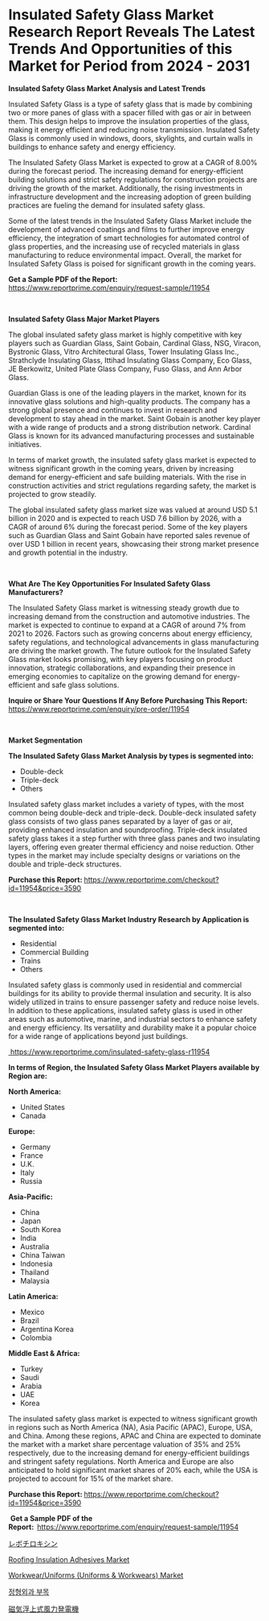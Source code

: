 <p><h1>Insulated Safety Glass Market Research Report Reveals The Latest Trends And Opportunities of this Market for Period from 2024 - 2031</h1></p><p><strong>Insulated Safety Glass Market Analysis and Latest Trends</strong></p>
<p><p>Insulated Safety Glass is a type of safety glass that is made by combining two or more panes of glass with a spacer filled with gas or air in between them. This design helps to improve the insulation properties of the glass, making it energy efficient and reducing noise transmission. Insulated Safety Glass is commonly used in windows, doors, skylights, and curtain walls in buildings to enhance safety and energy efficiency.</p><p>The Insulated Safety Glass Market is expected to grow at a CAGR of 8.00% during the forecast period. The increasing demand for energy-efficient building solutions and strict safety regulations for construction projects are driving the growth of the market. Additionally, the rising investments in infrastructure development and the increasing adoption of green building practices are fueling the demand for insulated safety glass.</p><p>Some of the latest trends in the Insulated Safety Glass Market include the development of advanced coatings and films to further improve energy efficiency, the integration of smart technologies for automated control of glass properties, and the increasing use of recycled materials in glass manufacturing to reduce environmental impact. Overall, the market for Insulated Safety Glass is poised for significant growth in the coming years.</p></p>
<p><strong>Get a Sample PDF of the Report:&nbsp;</strong> <a href="https://www.reportprime.com/enquiry/request-sample/11954">https://www.reportprime.com/enquiry/request-sample/11954</a></p>
<p>&nbsp;</p>
<p><strong>Insulated Safety Glass Major Market Players</strong></p>
<p><p>The global insulated safety glass market is highly competitive with key players such as Guardian Glass, Saint Gobain, Cardinal Glass, NSG, Viracon, Bystronic Glass, Vitro Architectural Glass, Tower Insulating Glass Inc., Strathclyde Insulating Glass, Ittihad Insulating Glass Company, Eco Glass, JE Berkowitz, United Plate Glass Company, Fuso Glass, and Ann Arbor Glass.</p><p>Guardian Glass is one of the leading players in the market, known for its innovative glass solutions and high-quality products. The company has a strong global presence and continues to invest in research and development to stay ahead in the market. Saint Gobain is another key player with a wide range of products and a strong distribution network. Cardinal Glass is known for its advanced manufacturing processes and sustainable initiatives.</p><p>In terms of market growth, the insulated safety glass market is expected to witness significant growth in the coming years, driven by increasing demand for energy-efficient and safe building materials. With the rise in construction activities and strict regulations regarding safety, the market is projected to grow steadily.</p><p>The global insulated safety glass market size was valued at around USD 5.1 billion in 2020 and is expected to reach USD 7.6 billion by 2026, with a CAGR of around 6% during the forecast period. Some of the key players such as Guardian Glass and Saint Gobain have reported sales revenue of over USD 1 billion in recent years, showcasing their strong market presence and growth potential in the industry.</p></p>
<p>&nbsp;</p>
<p><strong>What Are The Key Opportunities For Insulated Safety Glass Manufacturers?</strong></p>
<p><p>The Insulated Safety Glass market is witnessing steady growth due to increasing demand from the construction and automotive industries. The market is expected to continue to expand at a CAGR of around 7% from 2021 to 2026. Factors such as growing concerns about energy efficiency, safety regulations, and technological advancements in glass manufacturing are driving the market growth. The future outlook for the Insulated Safety Glass market looks promising, with key players focusing on product innovation, strategic collaborations, and expanding their presence in emerging economies to capitalize on the growing demand for energy-efficient and safe glass solutions.</p></p>
<p><strong>Inquire or Share Your Questions If Any Before Purchasing This Report:</strong> <a href="https://www.reportprime.com/enquiry/pre-order/11954">https://www.reportprime.com/enquiry/pre-order/11954</a></p>
<p>&nbsp;</p>
<p><strong>Market Segmentation</strong></p>
<p><strong>The Insulated Safety Glass Market Analysis by types is segmented into:</strong></p>
<p><ul><li>Double-deck</li><li>Triple-deck</li><li>Others</li></ul></p>
<p><p>Insulated safety glass market includes a variety of types, with the most common being double-deck and triple-deck. Double-deck insulated safety glass consists of two glass panes separated by a layer of gas or air, providing enhanced insulation and soundproofing. Triple-deck insulated safety glass takes it a step further with three glass panes and two insulating layers, offering even greater thermal efficiency and noise reduction. Other types in the market may include specialty designs or variations on the double and triple-deck structures.</p></p>
<p><strong>Purchase this Report:&nbsp;</strong><a href="https://www.reportprime.com/checkout?id=11954&price=3590">https://www.reportprime.com/checkout?id=11954&price=3590</a></p>
<p>&nbsp;</p>
<p><strong>The Insulated Safety Glass Market Industry Research by Application is segmented into:</strong></p>
<p><ul><li>Residential</li><li>Commercial Building</li><li>Trains</li><li>Others</li></ul></p>
<p><p>Insulated safety glass is commonly used in residential and commercial buildings for its ability to provide thermal insulation and security. It is also widely utilized in trains to ensure passenger safety and reduce noise levels. In addition to these applications, insulated safety glass is used in other areas such as automotive, marine, and industrial sectors to enhance safety and energy efficiency. Its versatility and durability make it a popular choice for a wide range of applications beyond just buildings.</p></p>
<p><a href="https://www.reportprime.com/insulated-safety-glass-r11954">&nbsp;https://www.reportprime.com/insulated-safety-glass-r11954</a></p>
<p><strong>In terms of Region, the Insulated Safety Glass Market Players available by Region are:</strong></p>
<p>
    <p> <strong> North America: </strong>
        <ul>
            <li>United States</li>
            <li>Canada</li>
        </ul>
        </p> 
    <p> <strong> Europe: </strong>
        <ul>
            <li>Germany</li>
            <li>France</li>
            <li>U.K.</li>
            <li>Italy</li>
            <li>Russia</li>
        </ul>
        </p> 
    <p> <strong> Asia-Pacific: </strong>
        <ul>
            <li>China</li>
            <li>Japan</li>
            <li>South Korea</li>
            <li>India</li>
            <li>Australia</li>
            <li>China Taiwan</li>
            <li>Indonesia</li>
            <li>Thailand</li>
            <li>Malaysia</li>
        </ul>
        </p> 
    <p> <strong> Latin America: </strong>
        <ul>
            <li>Mexico</li>
            <li>Brazil</li>
            <li>Argentina Korea</li>
            <li>Colombia</li>
        </ul>
        </p> 
    <p> <strong> Middle East & Africa: </strong>
        <ul>
            <li>Turkey</li>
            <li>Saudi</li>
            <li>Arabia</li>
            <li>UAE</li>
            <li>Korea</li>
        </ul>
    </p>
    </p>
<p><p>The insulated safety glass market is expected to witness significant growth in regions such as North America (NA), Asia Pacific (APAC), Europe, USA, and China. Among these regions, APAC and China are expected to dominate the market with a market share percentage valuation of 35% and 25% respectively, due to the increasing demand for energy-efficient buildings and stringent safety regulations. North America and Europe are also anticipated to hold significant market shares of 20% each, while the USA is projected to account for 15% of the market share.</p></p>
<p><strong>Purchase this Report: </strong><a href="https://www.reportprime.com/checkout?id=11954&price=3590">https://www.reportprime.com/checkout?id=11954&price=3590</a></p>
<p>&nbsp;<strong>Get a Sample PDF of the Report:&nbsp;&nbsp;</strong><a href="https://www.reportprime.com/enquiry/request-sample/11954">https://www.reportprime.com/enquiry/request-sample/11954</a></p>
<p><strong></strong></p>
<p><p><a href="https://medium.com/@kimalker_178/%E3%83%AC%E3%83%9C%E3%83%81%E3%83%AD%E3%82%AD%E3%82%B7%E3%83%B3%E5%B8%82%E5%A0%B4%E8%A6%8F%E6%A8%A1-%E6%88%90%E9%95%B7%E3%83%88%E3%83%AC%E3%83%B3%E3%83%89-%E7%B5%B1%E8%A8%88-%E4%BA%88%E6%B8%AC-2024%E5%B9%B4-2031%E5%B9%B4-921cd53aa0fc">レボチロキシン</a></p><p><a href="https://github.com/vimar16th/Market-Research-Report-List-5/blob/main/roofing-insulation-adhesives-market.md">Roofing Insulation Adhesives Market</a></p><p><a href="https://medium.com/@jillianwyattgb94/workwear-uniforms-uniforms-workwears-market-size-share-trends-analysis-report-by-product-95cbecb1d2b3">Workwear/Uniforms (Uniforms & Workwears) Market</a></p><p><a href="https://medium.com/@pixmac28_49269/%EC%A0%95%ED%98%95%EC%99%B8%EA%B3%BC-%EC%99%B8%ED%94%BC-%EC%8B%9C%EC%9E%A5-%EA%B7%9C%EB%AA%A8%EB%8A%94-%EC%97%B0%ED%8F%89%EA%B7%A0-%EC%84%B1%EC%9E%A5%EB%A5%A0-11-3-%EB%A1%9C-%EC%A6%9D%EA%B0%80%ED%95%98%EA%B3%A0-%EC%9E%88%EC%9C%BC%EB%A9%B0-%EC%9D%B4-%EB%B3%B4%EA%B3%A0%EC%84%9C%EB%8A%94-%EC%9C%A0%ED%98%95-%EC%9D%91%EC%9A%A9-%EC%84%B1%EC%9E%A5-%EB%B0%8F-2024%EB%85%84%EB%B6%80%ED%84%B0-2031%EB%85%84%EA%B9%8C%EC%A7%80%EC%9D%98-%EC%98%88%EC%B8%A1-%EB%B6%84%EC%84%9D%EC%9D%84-%EB%8B%A4%EB%A3%B9%EB%8B%88%EB%8B%A4-d627cffe33be">정형외과 부목</a></p><p><a href="https://medium.com/@kimalker_178/%E3%82%B0%E3%83%AD%E3%83%BC%E3%83%90%E3%83%AB%E3%83%9E%E3%82%B0%E3%83%AC%E3%83%96%E9%A2%A8%E5%8A%9B%E7%99%BA%E9%9B%BB%E6%A9%9F%E5%B8%82%E5%A0%B4%E3%81%AE%E3%83%A9%E3%83%B3%E3%83%89%E3%82%B9%E3%82%B1%E3%83%BC%E3%83%97%E3%82%92%E3%83%8A%E3%83%93%E3%82%B2%E3%83%BC%E3%83%88%E3%81%99%E3%82%8B-%E3%83%88%E3%83%AC%E3%83%B3%E3%83%89-%E4%BA%88%E6%B8%AC-%E3%81%8A%E3%82%88%E3%81%B3%E5%BD%B1%E9%9F%BF%E5%88%86%E6%9E%90-2024%E5%B9%B4-2031%E5%B9%B4-109%E3%83%9A%E3%83%BC%E3%82%B8%E3%81%A7%E3%82%AB%E3%83%90%E3%83%BC-855cb65ba59f">磁気浮上式風力発電機</a></p></p>